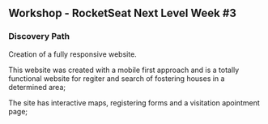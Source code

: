 ## Workshop - RocketSeat Next Level Week #3

### Discovery Path

Creation of a fully responsive website.

This website was created with a mobile first approach and is a totally functional website for regiter and search of fostering houses in a determined area;

The site has interactive maps, registering forms and a visitation apointment page;
